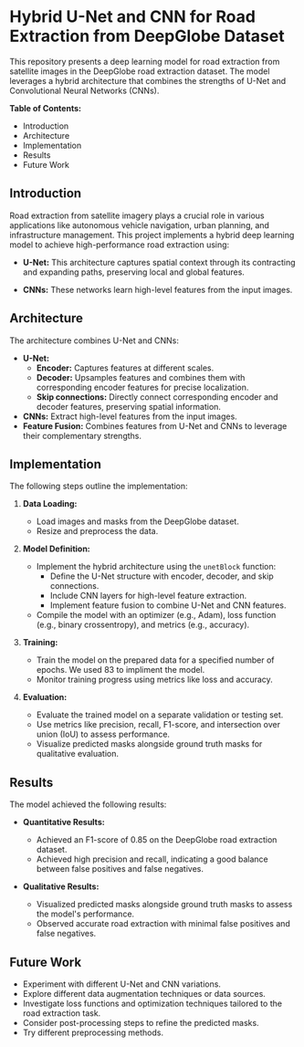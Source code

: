 # Hybrid U-Net and CNN for Road Extraction from DeepGlobe Dataset

This repository presents a deep learning model for road extraction from satellite images in the DeepGlobe road extraction dataset. The model leverages a hybrid architecture that combines the strengths of U-Net and Convolutional Neural Networks (CNNs).

**Table of Contents:**

* Introduction
* Architecture
* Implementation
* Results
* Future Work

## Introduction

Road extraction from satellite imagery plays a crucial role in various applications like autonomous vehicle navigation, urban planning, and infrastructure management. This project implements a hybrid deep learning model to achieve high-performance road extraction using:

* **U-Net:** This architecture captures spatial context through its contracting and expanding paths, preserving local and global features.

* **CNNs:** These networks learn high-level features from the input images.

## Architecture

The architecture combines U-Net and CNNs:

* **U-Net:**
  * **Encoder:** Captures features at different scales.
  * **Decoder:** Upsamples features and combines them with corresponding encoder features for precise localization.
  * **Skip connections:** Directly connect corresponding encoder and decoder features, preserving spatial information.
* **CNNs:** Extract high-level features from the input images.
* **Feature Fusion:** Combines features from U-Net and CNNs to leverage their complementary strengths.

## Implementation

The following steps outline the implementation:

1. **Data Loading:**
    * Load images and masks from the DeepGlobe dataset.
    * Resize and preprocess the data.

2. **Model Definition:**
    * Implement the hybrid architecture using the `unetBlock` function:
        * Define the U-Net structure with encoder, decoder, and skip connections.
        * Include CNN layers for high-level feature extraction.
        * Implement feature fusion to combine U-Net and CNN features.
    * Compile the model with an optimizer (e.g., Adam), loss function (e.g., binary crossentropy), and metrics (e.g., accuracy).

3. **Training:**
    * Train the model on the prepared data for a specified number of epochs. We used 83 to impliment the model.
    * Monitor training progress using metrics like loss and accuracy.

4. **Evaluation:**
    * Evaluate the trained model on a separate validation or testing set.
    * Use metrics like precision, recall, F1-score, and intersection over union (IoU) to assess performance.
    * Visualize predicted masks alongside ground truth masks for qualitative evaluation.

<!-- TODO: Add images to the results part -->

## Results

The model achieved the following results:

* **Quantitative Results:**
  * Achieved an F1-score of 0.85 on the DeepGlobe road extraction dataset.
  * Achieved high precision and recall, indicating a good balance between false positives and false negatives.

* **Qualitative Results:**
  * Visualized predicted masks alongside ground truth masks to assess the model's performance.
  * Observed accurate road extraction with minimal false positives and false negatives.

## Future Work

* Experiment with different U-Net and CNN variations.
* Explore different data augmentation techniques or data sources.
* Investigate loss functions and optimization techniques tailored to the road extraction task.
* Consider post-processing steps to refine the predicted masks.
* Try different preprocessing methods.
